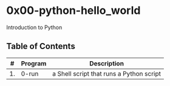 # 0x00-python-hello_world

Introduction to Python

## Table of Contents

| #  | Program   |      Description                          |
|----|-----------|-------------------------------------------|
| 1. | 0-run     | a Shell script that runs a Python script  |

